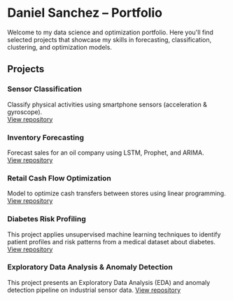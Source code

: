 # Daniel Sanchez – Portfolio

Welcome to my data science and optimization portfolio. Here you'll find selected projects that showcase my skills in forecasting, classification, clustering, and optimization models.

## Projects

### Sensor Classification
Classify physical activities using smartphone sensors (acceleration & gyroscope).  
[View repository](https://github.com/DSANCHEZ2210/mobile-sensor-classification)

### Inventory Forecasting
Forecast sales for an oil company using LSTM, Prophet, and ARIMA.  
[View repository](https://github.com/DSANCHEZ2210/Inventory-forecating)

### Retail Cash Flow Optimization
Model to optimize cash transfers between stores using linear programming.  
[View repository](https://github.com/DSANCHEZ2210/cash-logistics-optimization)

### Diabetes Risk Profiling 
This project applies unsupervised machine learning techniques to identify patient profiles and risk patterns from a medical dataset about diabetes. 
[View repository](https://github.com/DSANCHEZ2210/Diabetes-Risk-Profiling)

### Exploratory Data Analysis & Anomaly Detection 
This project presents an Exploratory Data Analysis (EDA) and anomaly detection pipeline on industrial sensor data.
[View repository](https://github.com/DSANCHEZ2210/Exploratory-Data-Analysis-and-Anomaly-Detection)
